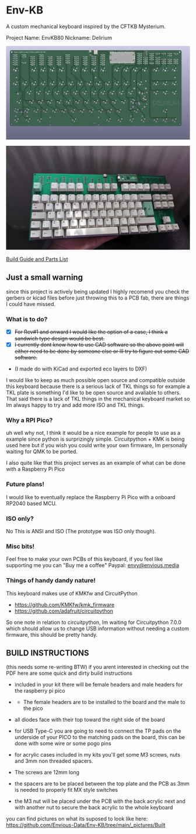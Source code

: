 # Env-KB
 A custom mechanical keyboard inspired by the CFTKB Mysterium.
 
 Project Name: EnvKB80
 Nickname: Delirium

![Front](_docs/KBFront.png?raw=true "Front of PCB")

![Rev0 Build](_pictures/PCB3.JPG)

[Build Guide and Parts List](_docs/guide-and-parts.pdf)

## Just a small warning
since this project is actively being updated I highly recomend you check the gerbers or kicad files before just throwing this to a PCB fab, there are things I could have missed.

### What is to do?
- [x] ~~For Rev#1 and onward I would like the option of a case, I think a sandwich type design would be best.~~
- [x] ~~I currently dont know how to use CAD software so the above point will either need to be done by someone else or Ill try to figure out some CAD software.~~
- (I made do with KiCad and exported eco layers to DXF)

I would like to keep as much possible open source and compatible outside this keyboard because there is a serious lack of TKL things so for example a TKL plate is something I'd like to be open source and avaliable to others.
That said there is a lack of TKL things in the mechanical keyboard market so Im always happy to try and add more ISO and TKL things.


### Why a RPI Pico?
uh well why not, I think it would be a nice example for people to use as a example since python is surprizingly simple.
Circuitpython + KMK is being used here but if you wish you could write your own firmware, Im personally waiting for QMK to be ported.

I also quite like that this project serves as an example of what can be done with a Raspberry Pi Pico

### Future plans!
I would like to eventually replace the Raspberry Pi Pico with a onboard RP2040 based MCU.

### ISO only?
No This is ANSI and ISO (The prototype was ISO only though).

### Misc bits!
Feel free to make your own PCBs of this keyboard, if you feel like supporting me you can "Buy me a coffee"
Paypal: envy@envious.media

### Things of handy dandy nature!
This keyboard makes use of KMKfw and CircuitPython
* https://github.com/KMKfw/kmk_firmware
* https://github.com/adafruit/circuitpython

So one note in relation to circuitpython, Im waiting for Circuitpython 7.0.0 which should allow us to change USB information without needing a custom firmware, this should be pretty handy.


## BUILD INSTRUCTIONS
(this needs some re-writing BTW)
if you arent interested in checking out the PDF here are some quick and dirty build instructions
- included in your kit there will be female headers and male headers for the raspberry pi pico 
- - The female headers are to be installed to the board and the male to the pico
- all diodes face with their top toward the right side of the board

- for USB Type-C you are going to need to connect the TP pads on the underside of your PICO to the matching pads on the board, this can be done with some wire or some pogo pins

- for acrylic cases included in my kits you'll get some M3 screws, nuts and 3mm non threaded spacers.
- The screws are 12mm long
- the spacers are to be placed between the top plate and the PCB as 3mm is needed to properly fit MX style switches
- the M3 nut will be placed under the PCB with the back acrylic next and with another nut to secure the back acrylic to the whole keyboard

you can find pictures on what its suposed to look like here:
https://github.com/Envious-Data/Env-KB/tree/main/_pictures/Built